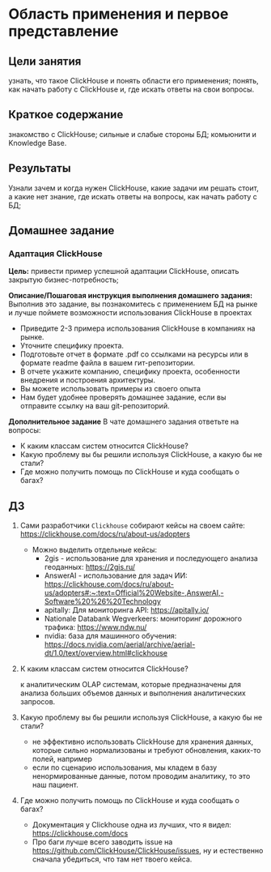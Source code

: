 # Область применения и первое представление 

## Цели занятия
узнать, что такое ClickHouse и понять области его применения;
понять, как начать работу с ClickHouse и, где искать ответы на свои вопросы.

## Краткое содержание
знакомство с ClickHouse;
сильные и слабые стороны БД;
комьюнити и Knowledge Base.

## Результаты
Узнали зачем и когда нужен ClickHouse, какие задачи им решать стоит, а какие нет
знание, где искать ответы на вопросы, как начать работу с БД;

## Домашнее задание
### Адаптация ClickHouse

**Цель:**
привести пример успешной адаптации ClickHouse, описать закрытую бизнес-потребность;

**Описание/Пошаговая инструкция выполнения домашнего задания:**
Выполнив это задание, вы познакомитесь с применением БД на рынке и лучше поймете возможности использования ClickHouse в проектах

- Приведите 2-3 примера использования ClickHouse в компаниях на рынке.
- Уточните специфику проекта.
- Подготовьте отчет в формате .pdf со ссылками на ресурсы или в формате readme файла в вашем гит-репозитории.
- В отчете укажите компанию, специфику проекта, особенности внедрения и построения архитектуры.
- Вы можете использовать примеры из своего опыта
- Нам будет удобнее проверять домашнее задание, если вы отправите ссылку на ваш git-репозиторий.

**Дополнительное задание**
В чате домашнего задания ответьте на вопросы:

- К каким классам систем относится ClickHouse?
- Какую проблему вы бы решили используя ClickHouse, а какую бы не стали?
- Где можно получить помощь по ClickHouse и куда сообщать о багах?

## ДЗ

1. Сами разработчики `Clickhouse` собирают кейсы на своем сайте: https://clickhouse.com/docs/ru/about-us/adopters

   * Можно выделить отдельные кейсы:
     - 2gis - использование для хранения и последующего анализа геоданных:  https://2gis.ru/
     - AnswerAI - использование для задач ИИ: https://clickhouse.com/docs/ru/about-us/adopters#:~:text=Official%20Website-,AnswerAI,-Software%20%26%20Technology
     - apitally: Для мониторинга API: https://apitally.io/
     - Nationale Databank Wegverkeers: мониторинг дорожного трафика: https://www.ndw.nu/
     - nvidia: база для машинного обучения: https://docs.nvidia.com/aerial/archive/aerial-dt/1.0/text/overview.html#clickhouse

2. К каким классам систем относится ClickHouse?

    к аналитическим OLAP системам, которые предназначены для анализа больших объемов данных и выполнения аналитических запросов.

3. Какую проблему вы бы решили используя ClickHouse, а какую бы не стали?

   * не эффективно использовать ClickHouse для хранения данных, которые сильно нормализованы и требуют обновления, каких-то полей, например 
   * если по сценарию использования, мы кладем в базу ненормированные данные, потом проводим аналитику, то это наш пациент.

4. Где можно получить помощь по ClickHouse и куда сообщать о багах?

   * Документация у Clickhouse одна из лучших, что я видел: https://clickhouse.com/docs
   * Про баги лучше всего заводить issue на https://github.com/ClickHouse/ClickHouse/issues, 
   ну и естественно сначала убедиться, что там нет твоего кейса. 
